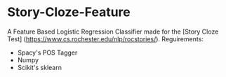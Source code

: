 # Story-Cloze-Feature
A Feature Based Logistic Regression Classifier made for the [Story Cloze Test] (https://www.cs.rochester.edu/nlp/rocstories/).
Reguirements:
* Spacy's POS Tagger
* Numpy
* Scikit's sklearn
